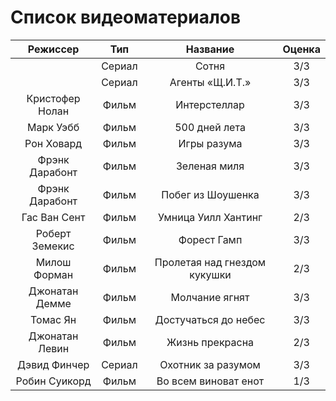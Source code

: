# Список видеоматериалов
|    Режиссер     |  Тип   |           Название           | Оценка |
|:---------------:|:------:|:----------------------------:|:------:|
|                 | Сериал |            Сотня             |  3/3   |
|                 | Сериал |       Агенты «Щ.И.Т.»        |  3/3   |
| Кристофер Нолан | Фильм  |         Интерстеллар         |  3/3   |
|    Марк Уэбб    | Фильм  |        500 дней лета         |  3/3   |
|   Рон Ховард    | Фильм  |         Игры разума          |  3/3   |
| Фрэнк Дарабонт  | Фильм  |         Зеленая миля         |  3/3   |
| Фрэнк Дарабонт  | Фильм  |      Побег из Шоушенка       |  3/3   |
|  Гас Ван Сент   | Фильм  |     Умница Уилл Хантинг      |  2/3   |
| Роберт Земекис  | Фильм  |         Форест Гамп          |  3/3   |
|  Милош Форман   | Фильм  | Пролетая над гнездом кукушки |  2/3   |
| Джонатан Демме  | Фильм  |        Молчание ягнят        |  3/3   |
|    Томас Ян     | Фильм  |     Достучаться до небес     |  3/3   |
| Джонатан Левин  | Фильм  |       Жизнь прекрасна        |  2/3   |
|  Дэвид Финчер   | Сериал |      Охотник за разумом      |  3/3   |
|  Робин Суикорд  | Фильм  |     Во всем виноват енот     |  1/3   |
